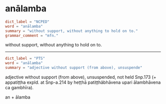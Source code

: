 # anālamba

``` toml
dict_label = "NCPED"
word = "anālamba"
summary = "without support, without anything to hold on to."
grammar_comment = "mfn."
```

without support, without anything to hold on to.

--------------------

``` toml
dict_label = "PTS"
word = "anālamba"
summary = "adjective without support (from above), unsuspende"
```

adjective without support (from above), unsuspended, not held Snp.173 (\+ appatiṭṭha expld. at Snp\-a.214 by heṭṭhā patiṭṭhâbhāvena upari ālambhāvena ca gambhīra).

an \+ ālamba

